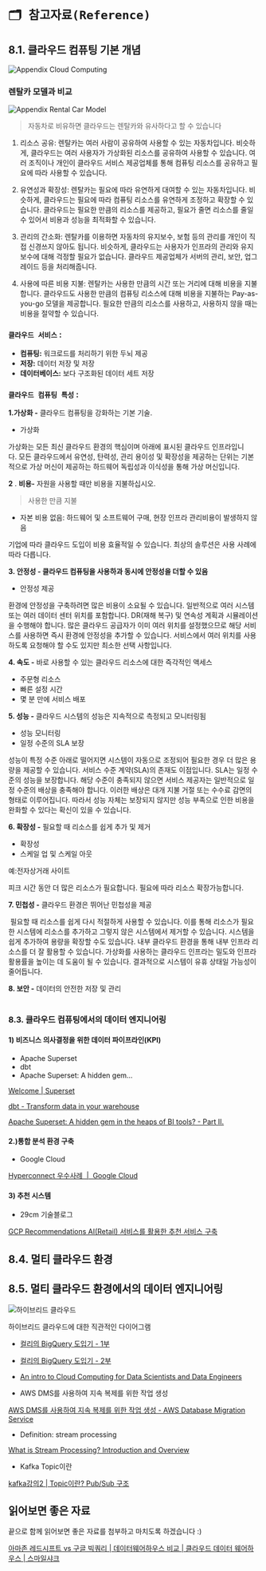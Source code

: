 # `🗂️ 참고자료(Reference)`

## 8.1. 클라우드 컴퓨팅 기본 개념

![Appendix Cloud Computing](./images/appendix_cloud_services.png)

### 렌탈카 모델과 비교
![Appendix Rental Car Model](./images/appendix_example_rental_car_onpremise_cloud.png)

> 자동차로 비유하면 클라우드는 렌탈카와 유사하다고 할 수 있습니다


1. 리소스 공유: 렌탈카는 여러 사람이 공유하여 사용할 수 있는 자동차입니다. 비슷하게, 클라우드는 여러 사용자가 가상화된 리소스를 공유하여 사용할 수 있습니다. 여러 조직이나 개인이 클라우드 서비스 제공업체를 통해 컴퓨팅 리소스를 공유하고 필요에 따라 사용할 수 있습니다.

2. 유연성과 확장성: 렌탈카는 필요에 따라 유연하게 대여할 수 있는 자동차입니다. 비슷하게, 클라우드는 필요에 따라 컴퓨팅 리소스를 유연하게 조정하고 확장할 수 있습니다. 클라우드는 필요한 만큼의 리소스를 제공하고, 필요가 줄면 리소스를 줄일 수 있어서 비용과 성능을 최적화할 수 있습니다.

3. 관리의 간소화: 렌탈카를 이용하면 자동차의 유지보수, 보험 등의 관리를 개인이 직접 신경쓰지 않아도 됩니다. 비슷하게, 클라우드는 사용자가 인프라의 관리와 유지보수에 대해 걱정할 필요가 없습니다. 클라우드 제공업체가 서버의 관리, 보안, 업그레이드 등을 처리해줍니다.

4. 사용에 따른 비용 지불: 렌탈카는 사용한 만큼의 시간 또는 거리에 대해 비용을 지불합니다. 클라우드도 사용한 만큼의 컴퓨팅 리소스에 대해 비용을 지불하는 Pay-as-you-go 모델을 제공합니다. 필요한 만큼의 리소스를 사용하고, 사용하지 않을 때는 비용을 절약할 수 있습니다.

### `클라우드 서비스` :

- **컴퓨팅:** 워크로드를 처리하기 위한 두뇌 제공
- **저장:** 데이터 저장 및 저장
- **데이터베이스:** 보다 구조화된 데이터 세트 저장

### `클라우드 컴퓨팅 특성` :

**1.가상화 -** 클라우드 컴퓨팅을 강화하는 기본 기술.

- 가상화

가상화는 모든 최신 클라우드 환경의 핵심이며 아래에 표시된 클라우드 인프라입니다. 모든 클라우드에서 유연성, 탄력성, 관리 용이성 및 확장성을 제공하는 단위는 기본적으로 가상 머신이 제공하는 하드웨어 독립성과 이식성을 통해 가상 머신입니다.

**2** . **비용-** 자원을 사용할 때만 비용을 지불하십시오.

> 사용한 만큼 지불
> 
- 자본 비용 없음: 하드웨어 및 소프트웨어 구매, 현장 인프라 관리비용이 발생하지 않음

기업에 따라 클라우드 도입이 비용 효율적일 수 있습니다. 최상의 솔루션은 사용 사례에 따라 다릅니다.

**3. 안정성 - 클라우드 컴퓨팅을 사용하과 동시에 안정성을 더할 수 있음**

- 안정성 제공

환경에 안정성을 구축하려면 많은 비용이 소요될 수 있습니다. 일반적으로 여러 시스템 또는 여러 데이터 센터 위치를 포함합니다. DR(재해 복구) 및 연속성 계획과 시뮬레이션을 수행해야 합니다. 많은 클라우드 공급자가 이미 여러 위치를 설정했으므로 해당 서비스를 사용하면 즉시 환경에 안정성을 추가할 수 있습니다. 서비스에서 여러 위치를 사용하도록 요청해야 할 수도 있지만 최소한 선택 사항입니다.

**4. 속도 -** 바로 사용할 수 있는 클라우드 리소스에 대한 즉각적인 액세스

- 주문형 리소스
- 빠른 설정 시간
- 몇 분 만에 서비스 배포

**5. 성능 *-*** 클라우드 시스템의 성능은 지속적으로 측정되고 모니터링됨

- 성능 모니터링
- 일정 수준의 SLA 보장

성능이 특정 수준 아래로 떨어지면 시스템이 자동으로 조정되어 필요한 경우 더 많은 용량을 제공할 수 있습니다. 서비스 수준 계약(SLA)의 존재도 이점입니다. SLA는 일정 수준의 성능을 보장합니다. 해당 수준이 충족되지 않으면 서비스 제공자는 일반적으로 일정 수준의 배상을 충족해야 합니다. 이러한 배상은 대개 지불 거절 또는 수수료 감면의 형태로 이루어집니다. 따라서 성능 자체는 보장되지 않지만 성능 부족으로 인한 비용을 완화할 수 있다는 확신이 있을 수 있습니다.

**6. 확장성 -** 필요할 때 리소스를 쉽게 추가 및 제거

- 확장성
- 스케일 업 및 스케일 아웃

예:전자상거래 사이트

피크 시간 동안 더 많은 리소스가 필요합니다. 필요에 따라 리소스 확장가능합니다.

**7. 민첩성 -** 클라우드 환경은 뛰어난 민첩성을 제공

 필요할 때 리소스를 쉽게 다시 적절하게 사용할 수 있습니다. 이를 통해 리소스가 필요한 시스템에 리소스를 추가하고 그렇지 않은 시스템에서 제거할 수 있습니다. 시스템을 쉽게 추가하여 용량을 확장할 수도 있습니다. 내부 클라우드 환경을 통해 내부 인프라 리소스를 더 잘 활용할 수 있습니다. 가상화를 사용하는 클라우드 인프라는 밀도와 인프라 활용률을 높이는 데 도움이 될 수 있습니다. 결과적으로 시스템이 유휴 상태일 가능성이 줄어듭니다.

**8. 보안 -** 데이터의 안전한 저장 및 관리
<br></br>

### 8.3. **클라우드 컴퓨팅에서의 데이터 엔지니어링**

#### 1) 비즈니스 의사결정을 위한 데이터 파이프라인(KPI)

- Apache Superset
- dbt
- Apache Superset: A hidden gem…

[Welcome | Superset](https://superset.apache.org/)

[dbt - Transform data in your warehouse](https://www.getdbt.com/)

[Apache Superset: A hidden gem in the heaps of BI tools? - Part II.](https://blog.hiflylabs.hu/en/2021/07/13/superset2/)

#### 2.)통합 분석 환경 구축

- Google Cloud

[Hyperconnect 우수사례  |  Google Cloud](https://cloud.google.com/customers/hyperconnect/?hl=ko)

#### 3) 추천 시스템

- 29cm 기술블로그

[GCP Recommendations AI(Retail) 서비스를 활용한 추천 서비스 구축](https://medium.com/29cm/gcp-recommendations-ai-retail-서비스를-활용한-추천-서비스-구축-eb68a0cd5d97)

## 8.4. 멀티 클라우드 환경

## 8.5. 멀티 클라우드 환경에서의 데이터 엔지니어링

![하이브리드 클라우드](./images/appendix_hybrid_computing.png)

하이브리드 클라우드에 대한 직관적인 다이어그램

- [컬리의 BigQuery 도입기 - 1부](https://helloworld.kurly.com/blog/bigquery-1/)
- [컬리의 BigQuery 도입기 - 2부](https://helloworld.kurly.com/blog/bigquery-2/)
- [An intro to Cloud Computing for Data Scientists and Data Engineers](https://medium.com/analytics-vidhya/an-intro-to-cloud-computing-for-data-scientists-and-data-engineers-96d85b4852de)

- AWS DMS를 사용하여 지속 복제를 위한 작업 생성

[AWS DMS를 사용하여 지속 복제를 위한 작업 생성 - AWS Database Migration Service](https://docs.aws.amazon.com/ko_kr/dms/latest/userguide/CHAP_Task.CDC.html)

- Definition: stream processing

[What is Stream Processing? Introduction and Overview](https://www.techtarget.com/searchdatamanagement/definition/stream-processing)

- Kafka Topic이란

[kafka강의2 | Topic이란? Pub/Sub 구조](https://pearlluck.tistory.com/289)


## 읽어보면 좋은 자료
끝으로 함께 읽어보면 좋은 자료를 첨부하고 마치도록 하겠습니다 :)

[아마존 레드시프트 vs 구글 빅쿼리 | 데이터웨어하우스 비교 | 클라우드 데이터 웨어하우스 | 스마일샤크](https://www.smileshark.kr/post/aws-redshift-vs-google-bigquery-data-warehouse-comparsion-analysis)


<script src="https://utteranc.es/client.js"
        repo="ehddnr301/data-engineering-for-everybody"
        issue-term="pathname"
        label="comments"
        theme="preferred-color-scheme"
        crossorigin="anonymous"
        async>
</script>